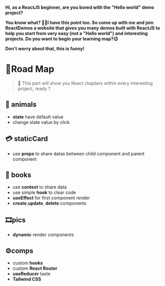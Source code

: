 **Hi, as a ReactJS beginner, are you bored with the "Hello world" demo project?**

**You know what? 🤦‍♀️I have this point too. So come up with me and join ReactDemos a website that gives you many demos built with ReactJS to help you start from very easy (not a "Hello world") and interesting projects. Do you want to begin your learning map?😉**

**Don't worry about that, this is funny!**

# 🎯Road Map 

>🧵 This part will show you React chapters  within every interesting project, ready ?
## 🧸 animals  

* **state** have default value
* change state value by click
## 💳 staticCard 

* use **props** to share datas between child component and parent component
## 📖 books

* use **context** to share data
* use simple **hook** to clear code
* **useEffect** for first component render
* **create**,**update**, **delete** components 
## 🎞pics

* **dynamic** render components

## ⚙comps

* custom **hooks**
* custom **React Router**
* **useReducer** taste
* **Tailwind CSS**
